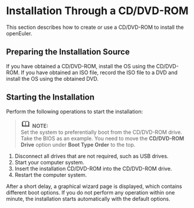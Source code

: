 # Installation Through a CD/DVD-ROM<a name="EN-US_TOPIC_0229291241"></a>

This section describes how to create or use a CD/DVD-ROM to install the openEuler.

## Preparing the Installation Source<a name="en-us_topic_0022605796_en-us_topic_0016259799_section66369966101113"></a>

If you have obtained a CD/DVD-ROM, install the OS using the CD/DVD-ROM. If you have obtained an ISO file, record the ISO file to a DVD and install the OS using the obtained DVD.

## Starting the Installation<a name="en-us_topic_0022605796_en-us_topic_0016259799_section47344128153516"></a>

Perform the following operations to start the installation:

>![](public_sys-resources/icon-note.gif) **NOTE:**   
>Set the system to preferentially boot from the CD/DVD-ROM drive. Take the BIOS as an example. You need to move the  **CD/DVD-ROM Drive**  option under  **Boot Type Order**  to the top.  

1.  Disconnect all drives that are not required, such as USB drives.
2.  Start your computer system.
3.  Insert the installation CD/DVD-ROM into the CD/DVD-ROM drive.
4.  Restart the computer system.

After a short delay, a graphical wizard page is displayed, which contains different boot options. If you do not perform any operation within one minute, the installation starts automatically with the default options.

